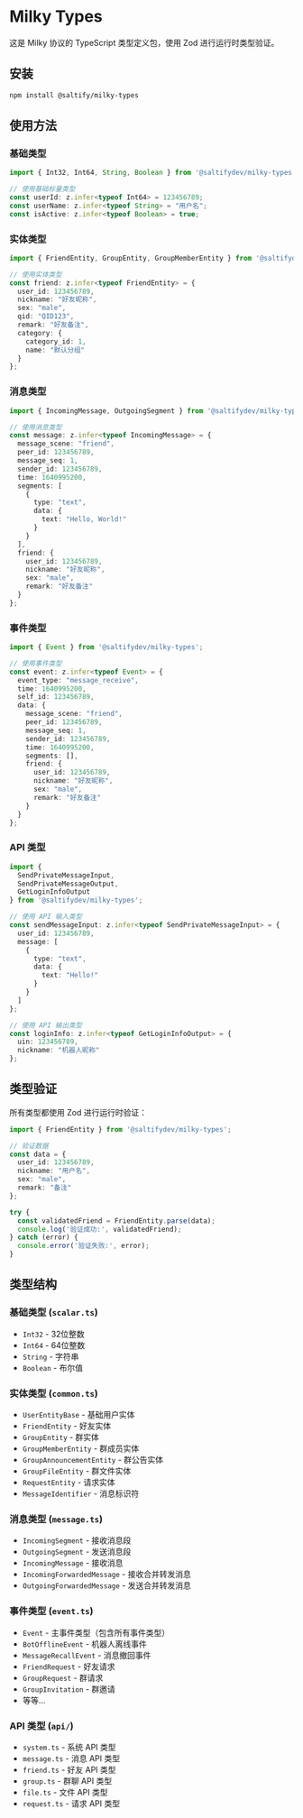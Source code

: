 # Milky Types

这是 Milky 协议的 TypeScript 类型定义包，使用 Zod 进行运行时类型验证。

## 安装

```bash
npm install @saltify/milky-types
```

## 使用方法

### 基础类型

```typescript
import { Int32, Int64, String, Boolean } from '@saltifydev/milky-types';

// 使用基础标量类型
const userId: z.infer<typeof Int64> = 123456789;
const userName: z.infer<typeof String> = "用户名";
const isActive: z.infer<typeof Boolean> = true;
```

### 实体类型

```typescript
import { FriendEntity, GroupEntity, GroupMemberEntity } from '@saltifydev/milky-types';

// 使用实体类型
const friend: z.infer<typeof FriendEntity> = {
  user_id: 123456789,
  nickname: "好友昵称",
  sex: "male",
  qid: "QID123",
  remark: "好友备注",
  category: {
    category_id: 1,
    name: "默认分组"
  }
};
```

### 消息类型

```typescript
import { IncomingMessage, OutgoingSegment } from '@saltifydev/milky-types';

// 使用消息类型
const message: z.infer<typeof IncomingMessage> = {
  message_scene: "friend",
  peer_id: 123456789,
  message_seq: 1,
  sender_id: 123456789,
  time: 1640995200,
  segments: [
    {
      type: "text",
      data: {
        text: "Hello, World!"
      }
    }
  ],
  friend: {
    user_id: 123456789,
    nickname: "好友昵称",
    sex: "male",
    remark: "好友备注"
  }
};
```

### 事件类型

```typescript
import { Event } from '@saltifydev/milky-types';

// 使用事件类型
const event: z.infer<typeof Event> = {
  event_type: "message_receive",
  time: 1640995200,
  self_id: 123456789,
  data: {
    message_scene: "friend",
    peer_id: 123456789,
    message_seq: 1,
    sender_id: 123456789,
    time: 1640995200,
    segments: [],
    friend: {
      user_id: 123456789,
      nickname: "好友昵称",
      sex: "male",
      remark: "好友备注"
    }
  }
};
```

### API 类型

```typescript
import { 
  SendPrivateMessageInput, 
  SendPrivateMessageOutput,
  GetLoginInfoOutput 
} from '@saltifydev/milky-types';

// 使用 API 输入类型
const sendMessageInput: z.infer<typeof SendPrivateMessageInput> = {
  user_id: 123456789,
  message: [
    {
      type: "text",
      data: {
        text: "Hello!"
      }
    }
  ]
};

// 使用 API 输出类型
const loginInfo: z.infer<typeof GetLoginInfoOutput> = {
  uin: 123456789,
  nickname: "机器人昵称"
};
```

## 类型验证

所有类型都使用 Zod 进行运行时验证：

```typescript
import { FriendEntity } from '@saltifydev/milky-types';

// 验证数据
const data = {
  user_id: 123456789,
  nickname: "用户名",
  sex: "male",
  remark: "备注"
};

try {
  const validatedFriend = FriendEntity.parse(data);
  console.log('验证成功:', validatedFriend);
} catch (error) {
  console.error('验证失败:', error);
}
```

## 类型结构

### 基础类型 (`scalar.ts`)
- `Int32` - 32位整数
- `Int64` - 64位整数
- `String` - 字符串
- `Boolean` - 布尔值

### 实体类型 (`common.ts`)
- `UserEntityBase` - 基础用户实体
- `FriendEntity` - 好友实体
- `GroupEntity` - 群实体
- `GroupMemberEntity` - 群成员实体
- `GroupAnnouncementEntity` - 群公告实体
- `GroupFileEntity` - 群文件实体
- `RequestEntity` - 请求实体
- `MessageIdentifier` - 消息标识符

### 消息类型 (`message.ts`)
- `IncomingSegment` - 接收消息段
- `OutgoingSegment` - 发送消息段
- `IncomingMessage` - 接收消息
- `IncomingForwardedMessage` - 接收合并转发消息
- `OutgoingForwardedMessage` - 发送合并转发消息

### 事件类型 (`event.ts`)
- `Event` - 主事件类型（包含所有事件类型）
- `BotOfflineEvent` - 机器人离线事件
- `MessageRecallEvent` - 消息撤回事件
- `FriendRequest` - 好友请求
- `GroupRequest` - 群请求
- `GroupInvitation` - 群邀请
- 等等...

### API 类型 (`api/`)
- `system.ts` - 系统 API 类型
- `message.ts` - 消息 API 类型
- `friend.ts` - 好友 API 类型
- `group.ts` - 群聊 API 类型
- `file.ts` - 文件 API 类型
- `request.ts` - 请求 API 类型
